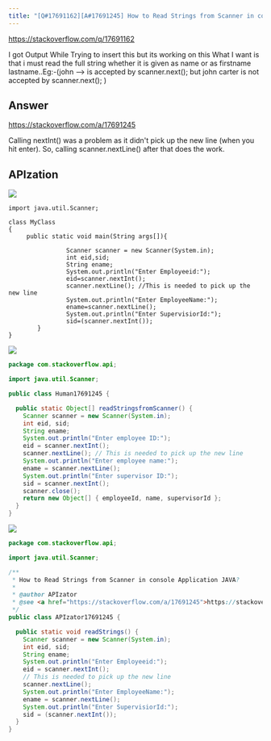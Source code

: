 ```yaml
---
title: "[Q#17691162][A#17691245] How to Read Strings from Scanner in console Application JAVA?"
---
```


https://stackoverflow.com/q/17691162

I got Output While Trying to insert this
but its working on this
What I want is that i must read the full string whether it is given as name or as firstname lastname..Eg:-(john --&gt; is accepted by scanner.next(); but john carter is not accepted by scanner.next(); )

## Answer

https://stackoverflow.com/a/17691245

Calling nextInt() was a problem as it didn&#x27;t pick up the new line (when you hit enter). So, calling scanner.nextLine() after that does the work.

## APIzation

<div class="code-3columns-row">

<div class="code-3columns-column">

<div><img src="/stackoverflow.png" /></div>

```plain
import java.util.Scanner;

class MyClass
{
     public static void main(String args[]){

                Scanner scanner = new Scanner(System.in);
                int eid,sid;
                String ename;
                System.out.println("Enter Employeeid:");
                eid=scanner.nextInt();
                scanner.nextLine(); //This is needed to pick up the new line
                System.out.println("Enter EmployeeName:");
                ename=scanner.nextLine();
                System.out.println("Enter SupervisiorId:");
                sid=(scanner.nextInt());  
        }
}
```

</div>

<div class="code-3columns-column">

<div><img src="/human.png" /></div>

```java
package com.stackoverflow.api;

import java.util.Scanner;

public class Human17691245 {

  public static Object[] readStringsfromScanner() {
    Scanner scanner = new Scanner(System.in);
    int eid, sid;
    String ename;
    System.out.println("Enter employee ID:");
    eid = scanner.nextInt();
    scanner.nextLine(); // This is needed to pick up the new line
    System.out.println("Enter employee name:");
    ename = scanner.nextLine();
    System.out.println("Enter supervisor ID:");
    sid = scanner.nextInt();
    scanner.close();
    return new Object[] { employeeId, name, supervisorId };
  }
}

```

</div>

<div class="code-3columns-column">

<div><img src="/apizator.png" /></div>

```java
package com.stackoverflow.api;

import java.util.Scanner;

/**
 * How to Read Strings from Scanner in console Application JAVA?
 *
 * @author APIzator
 * @see <a href="https://stackoverflow.com/a/17691245">https://stackoverflow.com/a/17691245</a>
 */
public class APIzator17691245 {

  public static void readStrings() {
    Scanner scanner = new Scanner(System.in);
    int eid, sid;
    String ename;
    System.out.println("Enter Employeeid:");
    eid = scanner.nextInt();
    // This is needed to pick up the new line
    scanner.nextLine();
    System.out.println("Enter EmployeeName:");
    ename = scanner.nextLine();
    System.out.println("Enter SupervisiorId:");
    sid = (scanner.nextInt());
  }
}

```

</div>

</div>